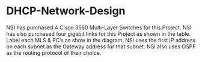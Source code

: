 # DHCP-Network-Design
NSI has purchased 4 Cisco 3560 Multi-Layer Switches for this Project. NSI has also purchased four gigabit links for this Project as shown in the table. Label each MLS & PC’s as show in the diagram. NSI uses the first IP address on each subnet as the Gateway address for that subnet. NSI also uses OSPF as the routing protocol of their choice. 
